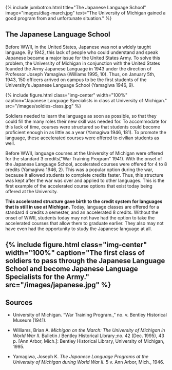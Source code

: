 {% include jumbotron.html
title="The Japanese Language School"
image="images/diag-march.jpg"
text="The University of Michigan gained a good program from and unfortunate situation." %}

## The Japanese Language School

Before WWII, in the United States, Japanese was not a widely taught language. By 1942, this lack of people who could understand and speak Japanese became a major issue for the United States Army. To solve this problem, the University of Michigan in conjunction with the United States founded the Army Japanese Language in 1943 under the direction of Professor Joseph Yamagiwa (Williams 1995, 10). Thus, on January 5th, 1943, 150 officers arrived on campus to be the first students of the University’s Japanese Language School (Yamagiwa 1946, 9).

{% include figure.html class="img-center" width="100%" caption="Japanese Language Specialists in class at University of Michigan." src="/images/soldies-class.jpg" %}

Soldiers needed to learn the language as soon as possible, so that they could fill the many roles their new skill was needed for. To accommodate for this lack of time, courses were structured so that students could become proficient enough in as little as a year (Yamagiwa 1946, 181). To promote the language, these accelerated courses were offered to civilian students as well.

Before WWII, language courses at the University of Michigan were offered for the standard 3 credits("War Training Program" 1941). With the onset of the Japanese Language School, accelerated courses were offered for 4 to 8 credits (Yamagiwa 1946, 2). This was a popular option during the war, because it allowed students to complete credits faster. Thus, this structure was kept after the war was over and applied to other languages. This is the first example of the accelerated course options that exist today being offered at the University.

**This accelerated structure gave birth to the credit system for languages that is still in use at Michigan.** Today, language classes are offered for a standard 4 credits a semester, and an accelerated 8 credits. Without the onset of WWII, students today may not have had the option to take the accelerated courses that allow them to graduate earlier. They also may not have even had the opportunity to study the Japanese language at all.

{% include figure.html class="img-center" width="100%" caption="The first class of soldiers to pass through the Japanese Language School and become Japanese Language Specialists for the Army." src="/images/japanese.jpg" %}
-----
## Sources
- University of Michigan. “War Training Program.,” no. v. Bentley Historical Museum (1941).

- Williams, Brian A. _Michigan on the March: The University of Michigan in	World War II_. Bulletin / Bentley Historical Library ;no. 42 (Dec. 1995),	43 p. [Ann Arbor, Mich.]: Bentley Historical Library, University of	Michigan, 1995.

- Yamagiwa, Joseph K. _The Japanese Language Programs at the University	of Michigan during World War II_. 5 v. Ann Arbor, Mich., 1946.
